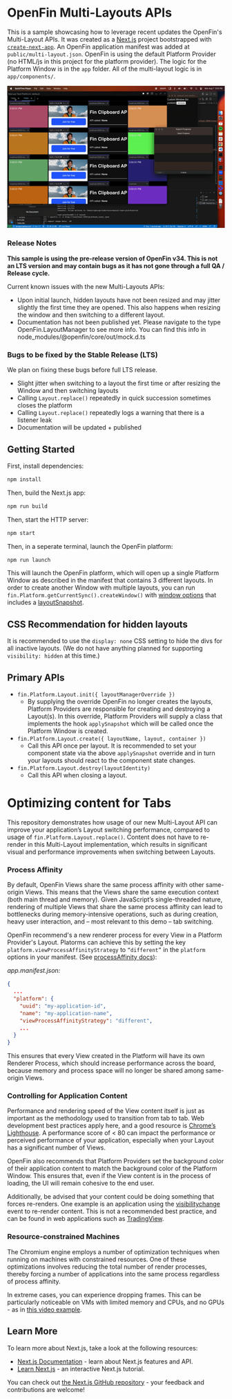 # OpenFin Multi-Layouts APIs

This is a sample showcasing how to leverage recent updates the OpenFin's Multi-Layout APIs. It was created as a [Next.js](https://nextjs.org/) project bootstrapped with [`create-next-app`](https://github.com/vercel/next.js/tree/canary/packages/create-next-app). An OpenFin application manifest was added at `public/multi-layout.json`. OpenFin is using the default Platform Provider (no HTML/js in this project for the platform provider). The logic for the Platform Window is in the `app` folder. All of the multi-layout logic is in `app/components/`.

![Multi-Layouts](multi-layouts.gif)

### Release Notes

<b>This sample is using the pre-release version of OpenFin v34. This is not an LTS version and may contain bugs as it has not gone through a full QA / Release cycle.</b>

Current known issues with the new Multi-Layouts APIs:

- Upon initial launch, hidden layouts have not been resized and may jitter slightly the first time they are opened. This also happens when resizing the window and then switching to a different layout.
- Documentation has not been published yet. Please navigate to the type OpenFin.LayoutManager to see more info. You can find this info in node_modules/@openfin/core/out/mock.d.ts

### Bugs to be fixed by the Stable Release (LTS)

We plan on fixing these bugs before full LTS release.

- Slight jitter when switching to a layout the first time or after resizing the Window and then switching layouts
- Calling `Layout.replace()` repeatedly in quick succession sometimes closes the platform
- Calling `Layout.replace()` repeatedly logs a warning that there is a listener leak
- Documentation will be updated + published

## Getting Started

First, install dependencies:

```bash
npm install
```

Then, build the Next.js app:

```bash
npm run build
```

Then, start the HTTP server:

```bash
npm start
```

Then, in a seperate terminal, launch the OpenFin platform:

```bash
npm run launch
```

This will launch the OpenFin platform, which will open up a single Platform Window as described in the manifest that contains 3 different layouts. In order to create another Window with multiple layouts, you can run `fin.Platform.getCurrentSync().createWindow()` with [window options](https://developer.openfin.co/docs/tsdoc/canary/interfaces/OpenFin.WindowCreationOptions.html) that includes a [layoutSnapshot](https://developer.openfin.co/docs/tsdoc/canary/interfaces/OpenFin.WindowCreationOptions.html#layoutSnapshot).

## CSS Recommendation for hidden layouts

It is recommended to use the `display: none` CSS setting to hide the divs for all inactive layouts. (We do not have anything planned for supporting `visibility: hidden` at this time.)

## Primary APIs

- `fin.Platform.Layout.init({ layoutManagerOverride })`
  - By supplying the override OpenFin no longer creates the layouts, Platform Providers are responsible for creating and destroying a Layout(s). In this override, Platform Providers will supply a class that implements the hook `applySnapshot` which will be called once the Platform Window is created.
- `fin.Platform.Layout.create({ layoutName, layout, container })`
  - Call this API once per layout. It is recommended to set your component state via the above `applySnapshot` override and in turn your layouts should react to the component state changes.
- `fin.Platform.Layout.destroy(layoutIdentity)`
  - Call this API when closing a layout.

# Optimizing content for Tabs

This repository demonstrates how usage of our new Multi-Layout API can improve your application’s Layout switching performance, compared to usage of `fin.Platform.Layout.replace()`. Content does not have to re-render in this Multi-Layout implementation, which results in significant visual and performance improvements when switching between Layouts.

### Process Affinity

By default, OpenFin Views share the same process affinity with other same-origin Views. This means that the Views share the same execution context (both main thread and memory). Given JavaScript’s single-threaded nature, rendering of multiple Views that share the same process affinity can lead to bottlenecks during memory-intensive operations, such as during creation, heavy user interaction, and – most relevant to this demo – tab switching.

OpenFin recommend's a new renderer process for every View in a Platform Provider's Layout. Platorms can achieve this by setting the key `platform.viewProcessAffinityStrategy` to `“different”` in the `platform` options in your manifest. (See [processAffinity docs](https://developer.openfin.co/docs/tsdoc/canary/interfaces/OpenFin.PlatformOptions.html#viewProcessAffinityStrategy)):

<i>app.manifest.json:</i>

```json
{
  ...
  "platform": {
    "uuid": "my-application-id",
    "name": "my-application-name",
    "viewProcessAffinityStrategy": "different",
    ...
  }
}
```

This ensures that every View created in the Platform will have its own Renderer Process, which should increase performance across the board, because memory and process space will no longer be shared among same-origin Views.

### Controlling for Application Content

Performance and rendering speed of the View content itself is just as important as the methodology used to transition from tab to tab. Web development best practices apply here, and a good resource is [Chrome’s Lighthouse](https://developer.chrome.com/docs/lighthouse/overview/). A performance score of < 80 can impact the performance or perceived performance of your application, especially when your Layout has a significant number of Views.

OpenFin also recommends that Platform Providers set the background color of their application content to match the background color of the Platform Window. This ensures that, even if the View content is in the process of loading, the UI will remain cohesive to the end user.

Additionally, be advised that your content could be doing something that forces re-renders. One example is an application using the [visibilitychange](https://developer.mozilla.org/en-US/docs/Web/API/Document/visibilitychange_event) event to re-render content. This is not a recommended best practice, and can be found in web applications such as [TradingView](https://www.tradingview.com/).

### Resource-constrained Machines

The Chromium engine employs a number of optimization techniques when running on machines with constrained resources. One of these optimizations involves reducing the total number of render processes, thereby forcing a number of applications into the same process regardless of process affinity.

In extreme cases, you can experience dropping frames. This can be particularly noticeable on VMs with limited memory and CPUs, and no GPUs - as in [this video example](https://www.loom.com/share/8be3f7cf4dd44a8fa77cd008e20c4576?sid=29e1ea87-aa1c-4ce0-9d24-89c05636d5f0).

## Learn More

To learn more about Next.js, take a look at the following resources:

- [Next.js Documentation](https://nextjs.org/docs) - learn about Next.js features and API.
- [Learn Next.js](https://nextjs.org/learn) - an interactive Next.js tutorial.

You can check out [the Next.js GitHub repository](https://github.com/vercel/next.js/) - your feedback and contributions are welcome!
